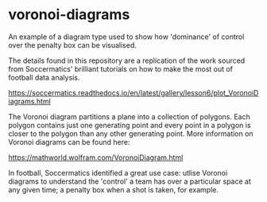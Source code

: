 # voronoi-diagrams
An example of a diagram type used to show how 'dominance' of control over the penalty box can be visualised.

The details found in this repository are a replication of the work sourced from Soccermatics' brilliant tutorials on how to make the most out of football data analysis.

https://soccermatics.readthedocs.io/en/latest/gallery/lesson6/plot_VoronoiDiagrams.html

The Voronoi diagram partitions a plane into a collection of polygons. Each polygon contains just one generating point and every point in a polygon is closer to the polygon than any other generating point. More information on Voronoi diagrams can be found here:

https://mathworld.wolfram.com/VoronoiDiagram.html

In football, Soccermatics identified a great use case: utlise Voronoi diagrams to understand the 'control' a team has over a particular space at any given time; a penalty box when a shot is taken, for example.
